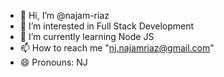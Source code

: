 - 👋 Hi, I’m @najam-riaz
- 👀 I’m interested in Full Stack Development 
- 🌱 I’m currently learning Node JS
- 📫 How to reach me "nj.najamriaz@gmail.com"
- 😄 Pronouns: NJ

<!---
najam-riaz/najam-riaz is a ✨ special ✨ repository because its `README.md` (this file) appears on your GitHub profile.
You can click the Preview link to take a look at your changes.
--->
